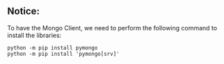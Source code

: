 ## Notice:
To have the Mongo Client, we need to perform the following command to install the libraries:

```
python -m pip install pymongo
python -m pip install 'pymongo[srv]'


```
